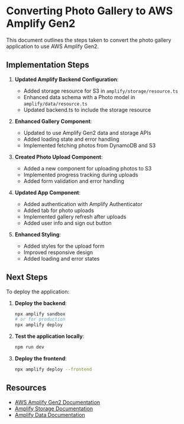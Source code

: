 # Converting Photo Gallery to AWS Amplify Gen2

This document outlines the steps taken to convert the photo gallery application to use AWS Amplify Gen2.

## Implementation Steps

1. **Updated Amplify Backend Configuration**:
   - Added storage resource for S3 in `amplify/storage/resource.ts`
   - Enhanced data schema with a Photo model in `amplify/data/resource.ts`
   - Updated backend.ts to include the storage resource

2. **Enhanced Gallery Component**:
   - Updated to use Amplify Gen2 data and storage APIs
   - Added loading state and error handling
   - Implemented fetching photos from DynamoDB and S3

3. **Created Photo Upload Component**:
   - Added a new component for uploading photos to S3
   - Implemented progress tracking during uploads
   - Added form validation and error handling

4. **Updated App Component**:
   - Added authentication with Amplify Authenticator
   - Added tab for photo uploads
   - Implemented gallery refresh after uploads
   - Added user info and sign out button

5. **Enhanced Styling**:
   - Added styles for the upload form
   - Improved responsive design
   - Added loading and error states

## Next Steps

To deploy the application:

1. **Deploy the backend**:
   ```bash
   npx amplify sandbox
   # or for production
   npx amplify deploy
   ```

2. **Test the application locally**:
   ```bash
   npm run dev
   ```

3. **Deploy the frontend**:
   ```bash
   npx amplify deploy --frontend
   ```

## Resources

- [AWS Amplify Gen2 Documentation](https://docs.amplify.aws/gen2/)
- [Amplify Storage Documentation](https://docs.amplify.aws/gen2/build-a-backend/storage/)
- [Amplify Data Documentation](https://docs.amplify.aws/gen2/build-a-backend/data/)
